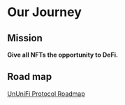# Our Journey

## Mission

**Give all NFTs the opportunity to DeFi.**

## Road map

[UnUniFi Protocol Roadmap](https://cauchye.notion.site/2e949743f1ec438f8e2e2c57f824605b?v=58a2554bbb634fda887202f0562bbfa6)
